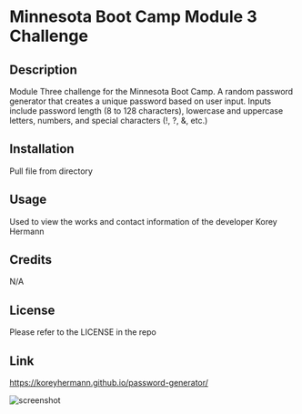 # Minnesota Boot Camp Module 3 Challenge

## Description

Module Three challenge for the Minnesota Boot Camp. A random password generator that creates a unique password based on user input. Inputs include password length (8 to 128 characters), lowercase and uppercase letters, numbers, and special characters (!, ?, &, etc.)

## Installation

Pull file from directory

## Usage

Used to view the works and contact information of the developer Korey Hermann

## Credits

N/A

## License

Please refer to the LICENSE in the repo

## Link

https://koreyhermann.github.io/password-generator/

![screenshot](https://user-images.githubusercontent.com/118943682/209263869-474f068a-fdd2-4381-abb6-69a2a8f76a4a.PNG)
